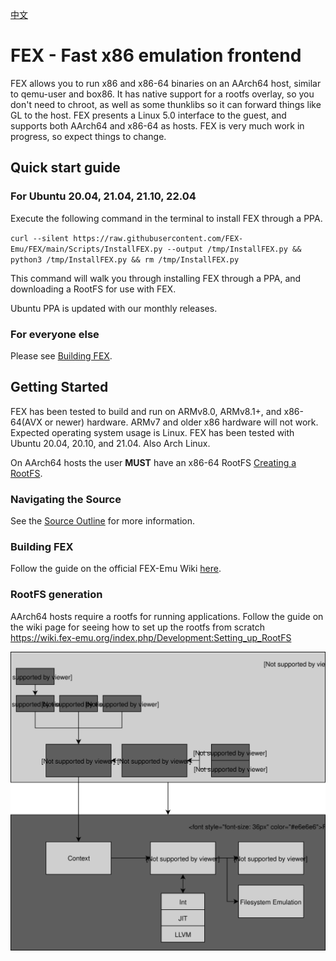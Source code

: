 [中文](https://github.com/FEX-Emu/FEX/blob/main/docs/Readme_CN.md)
# FEX - Fast x86 emulation frontend
FEX allows you to run x86 and x86-64 binaries on an AArch64 host, similar to qemu-user and box86.
It has native support for a rootfs overlay, so you don't need to chroot, as well as some thunklibs so it can forward things like GL to the host.
FEX presents a Linux 5.0 interface to the guest, and supports both AArch64 and x86-64 as hosts.
FEX is very much work in progress, so expect things to change.


## Quick start guide
### For Ubuntu 20.04, 21.04, 21.10, 22.04
Execute the following command in the terminal to install FEX through a PPA.

`curl --silent https://raw.githubusercontent.com/FEX-Emu/FEX/main/Scripts/InstallFEX.py --output /tmp/InstallFEX.py && python3 /tmp/InstallFEX.py && rm /tmp/InstallFEX.py`

This command will walk you through installing FEX through a PPA, and downloading a RootFS for use with FEX.

Ubuntu PPA is updated with our monthly releases.

### For everyone else
Please see [Building FEX](#building-fex).

## Getting Started
FEX has been tested to build and run on ARMv8.0, ARMv8.1+, and x86-64(AVX or newer) hardware.
ARMv7 and older x86 hardware will not work.
Expected operating system usage is Linux. FEX has been tested with Ubuntu 20.04, 20.10, and 21.04. Also Arch Linux.

On AArch64 hosts the user **MUST** have an x86-64 RootFS [Creating a RootFS](#RootFS-Generation).

### Navigating the Source
See the [Source Outline](docs/SourceOutline.md) for more information.

### Building FEX
Follow the guide on the official FEX-Emu Wiki [here](https://wiki.fex-emu.org/index.php/Development:Setting_up_FEX).

### RootFS generation
AArch64 hosts require a rootfs for running applications.
Follow the guide on the wiki page for seeing how to set up the rootfs from scratch
https://wiki.fex-emu.org/index.php/Development:Setting_up_RootFS

![FEX diagram](docs/Diagram.svg)
